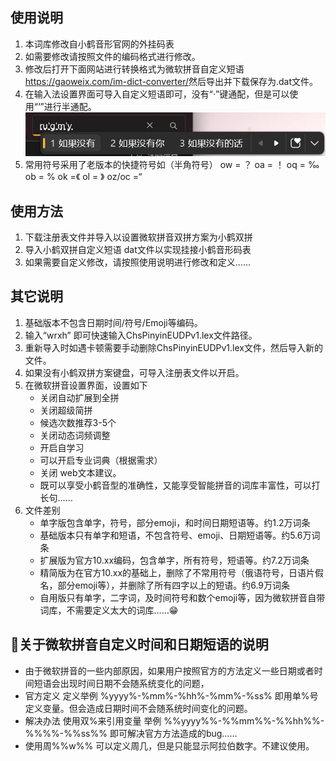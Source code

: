 ## 使用说明
1. 本词库修改自小鹤音形官网的外挂码表
2. 如需要修改请按照文件的编码格式进行修改。
3. 修改后打开下面网站进行转换格式为微软拼音自定义短语
   ​         https://gaoweix.com/im-dict-converter/
   ​         然后导出并下载保存为.dat文件。
4. 在输入法设置界面可导入自定义短语即可，没有“·”键通配，但是可以使用“‘”进行半通配。
   ![](images/屏幕截图.png)
5. 常用符号采用了老版本的快捷符号如（半角符号）
   ow	= ？
   oa	= ！
   oq	= ‰
   ob	= %
   ok	=《
   ol = 》
   oz/oc	=“
## 使用方法
1. 下载注册表文件并导入以设置微软拼音双拼方案为小鹤双拼
2. 导入小鹤双拼自定义短语 dat文件以实现挂接小鹤音形码表
3. 如果需要自定义修改，请按照使用说明进行修改和定义……

## 其它说明
1. 基础版本不包含日期时间/符号/Emoji等编码。
2. 输入“wrxh” 即可快速输入ChsPinyinEUDPv1.lex文件路径。
3. 重新导入时如遇卡顿需要手动删除ChsPinyinEUDPv1.lex文件，然后导入新的文件。
4. 如果没有小鹤双拼方案键盘，可导入注册表文件以开启。 
5. 在微软拼音设置界面，设置如下
   - 关闭自动扩展到全拼
   - 关闭超级简拼
   - 候选次数推荐3-5个
   - 关闭动态词频调整
   - 开启自学习
   - 可以开启专业词典（根据需求）
   - 关闭 web文本建议。  
   - 既可以享受小鹤音型的准确性，又能享受智能拼音的词库丰富性，可以打长句……
6. 文件差别
   - 单字版包含单字，符号，部分emoji，和时间日期短语等。约1.2万词条
   - 基础版本只有单字和短语，不包含符号、emoji、日期短语等。约5.6万词条
   - 扩展版为官方10.xx编码，包含单字，所有符号，短语等。约7.2万词条
   - 精简版为在官方10.xx的基础上，删除了不常用符号（俄语符号，日语片假名，部分emoji等），并删除了所有四字以上的短语。约6.9万词条
   - 自用版只有单字，二字词，及时间符号和数个emoji等，因为微软拼音自带词库，不需要定义太大的词库……😁
## 💖关于微软拼音自定义时间和日期短语的说明
   - 由于微软拼音的一些内部原因，如果用户按照官方的方法定义一些日期或者时间短语会出现时间日期不会随系统变化的问题，
   - 官方定义
      定义举例 %yyyy%-%mm%-%hh%-%mm%-%ss% 即用单%号定义变量。但会造成日期时间不会随系统时间变化的问题。
   - 解决办法
      使用双%来引用变量 举例 %%yyyy%%-%%mm%%-%%hh%%-%%%%-%%ss%% 即可解决官方方法造成的bug……
   - 使用周%%w%% 可以定义周几，但是只能显示阿拉伯数字。不建议使用。

